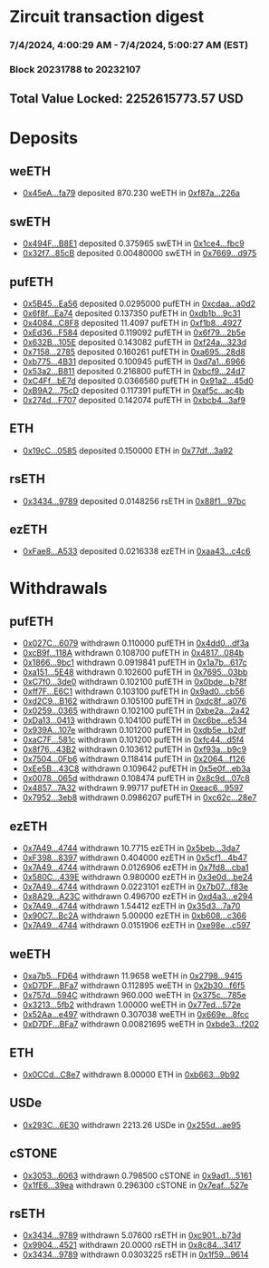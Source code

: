 # Zircuit transaction digest
### 7/4/2024, 4:00:29 AM - 7/4/2024, 5:00:27 AM (EST)
### Block 20231788 to 20232107

## Total Value Locked: 2252615773.57 USD

# Deposits
## weETH
- [0x45eA...fa79](https://etherscan.io/address/0x45eA1c8D4EA952D89Fa0861cbAd5D47Cf2f2fa79) deposited 870.230 weETH in [0xf87a...226a](https://etherscan.io/tx/0x45eA1c8D4EA952D89Fa0861cbAd5D47Cf2f2fa79)
## swETH
- [0x494F...B8E1](https://etherscan.io/address/0x494F3a1710F8BE41761a29f6A183809113eAB8E1) deposited 0.375965 swETH in [0x1ce4...fbc9](https://etherscan.io/tx/0x494F3a1710F8BE41761a29f6A183809113eAB8E1)
- [0x32f7...85cB](https://etherscan.io/address/0x32f7281b17823436F1859Ba9b57B6588509285cB) deposited 0.00480000 swETH in [0x7669...d975](https://etherscan.io/tx/0x32f7281b17823436F1859Ba9b57B6588509285cB)
## pufETH
- [0x5B45...Ea56](https://etherscan.io/address/0x5B45848E1c72dc59095eeff1275240259c30Ea56) deposited 0.0295000 pufETH in [0xcdaa...a0d2](https://etherscan.io/tx/0x5B45848E1c72dc59095eeff1275240259c30Ea56)
- [0x6f8f...Ea74](https://etherscan.io/address/0x6f8fe57578fF71753bE8a66Ad75F96c6b474Ea74) deposited 0.137350 pufETH in [0xdb1b...9c31](https://etherscan.io/tx/0x6f8fe57578fF71753bE8a66Ad75F96c6b474Ea74)
- [0x4084...C8F8](https://etherscan.io/address/0x4084ef6dfb097AA5B0a41c868Fc6C00b8715C8F8) deposited 11.4097 pufETH in [0xf1b8...4927](https://etherscan.io/tx/0x4084ef6dfb097AA5B0a41c868Fc6C00b8715C8F8)
- [0xEd36...F584](https://etherscan.io/address/0xEd361632B829e344B41b6640BD93f6c20e2aF584) deposited 0.119092 pufETH in [0x6f79...2b5e](https://etherscan.io/tx/0xEd361632B829e344B41b6640BD93f6c20e2aF584)
- [0x632B...105E](https://etherscan.io/address/0x632BABE83657ff0429Cf8Ace36B0E37f4fcD105E) deposited 0.143082 pufETH in [0xf24a...323d](https://etherscan.io/tx/0x632BABE83657ff0429Cf8Ace36B0E37f4fcD105E)
- [0x7158...2785](https://etherscan.io/address/0x715872007a63843296020Bd9cD0727a308432785) deposited 0.160261 pufETH in [0xa695...28d8](https://etherscan.io/tx/0x715872007a63843296020Bd9cD0727a308432785)
- [0xb775...4B31](https://etherscan.io/address/0xb775F799F69A621C7C0FD555866648eAEB854B31) deposited 0.100945 pufETH in [0xd7a1...6966](https://etherscan.io/tx/0xb775F799F69A621C7C0FD555866648eAEB854B31)
- [0x53a2...B811](https://etherscan.io/address/0x53a26a211586fE88E24FFae41AB7f48F42f0B811) deposited 0.216800 pufETH in [0xbcf9...24d7](https://etherscan.io/tx/0x53a26a211586fE88E24FFae41AB7f48F42f0B811)
- [0xC4Ff...bE7d](https://etherscan.io/address/0xC4Ff360d60C5a12ba28B9AD05F903dAf59f4bE7d) deposited 0.0366560 pufETH in [0x91a2...45d0](https://etherscan.io/tx/0xC4Ff360d60C5a12ba28B9AD05F903dAf59f4bE7d)
- [0xB9A2...75cD](https://etherscan.io/address/0xB9A27Fc692b80B93dcc6F4Fa16297A123e0B75cD) deposited 0.117391 pufETH in [0xaf5c...ac4b](https://etherscan.io/tx/0xB9A27Fc692b80B93dcc6F4Fa16297A123e0B75cD)
- [0x274d...F707](https://etherscan.io/address/0x274d7E2f7CcdbB766404a1b9F36a292c9A05F707) deposited 0.142074 pufETH in [0xbcb4...3af9](https://etherscan.io/tx/0x274d7E2f7CcdbB766404a1b9F36a292c9A05F707)
## ETH
- [0x19cC...0585](https://etherscan.io/address/0x19cC312Ba2DC42DCb23B0159D2E7A17185F00585) deposited 0.150000 ETH in [0x77df...3a92](https://etherscan.io/tx/0x19cC312Ba2DC42DCb23B0159D2E7A17185F00585)
## rsETH
- [0x3434...9789](https://etherscan.io/address/0x34349c5569e7B846c3558961552D2202760A9789) deposited 0.0148256 rsETH in [0x88f1...97bc](https://etherscan.io/tx/0x34349c5569e7B846c3558961552D2202760A9789)
## ezETH
- [0xFae8...A533](https://etherscan.io/address/0xFae8821DD6e5F93431506bf234Ed94dDaaD2A533) deposited 0.0216338 ezETH in [0xaa43...c4c6](https://etherscan.io/tx/0xFae8821DD6e5F93431506bf234Ed94dDaaD2A533)
# Withdrawals
## pufETH
- [0x027C...6079](https://etherscan.io/address/0x027C61bdcc5635ef625ee43E4837b95d8Fc76079) withdrawn 0.110000 pufETH in [0x4dd0...df3a](https://etherscan.io/tx/0x027C61bdcc5635ef625ee43E4837b95d8Fc76079)
- [0xcB9f...118A](https://etherscan.io/address/0xcB9f9DfD4dB8bC44ec197B2598b58ba17EFf118A) withdrawn 0.108700 pufETH in [0x4817...084b](https://etherscan.io/tx/0xcB9f9DfD4dB8bC44ec197B2598b58ba17EFf118A)
- [0x1866...9bc1](https://etherscan.io/address/0x18661fa293C2E6163Cf163e089318BeBDf039bc1) withdrawn 0.0919841 pufETH in [0x1a7b...617c](https://etherscan.io/tx/0x18661fa293C2E6163Cf163e089318BeBDf039bc1)
- [0xa151...5E48](https://etherscan.io/address/0xa151B0E9BCf8D32c6e0721d08739B6ea42145E48) withdrawn 0.102600 pufETH in [0x7695...03bb](https://etherscan.io/tx/0xa151B0E9BCf8D32c6e0721d08739B6ea42145E48)
- [0xC7f0...3de0](https://etherscan.io/address/0xC7f01024f69B5863A8B59e3563c95C06Fe2e3de0) withdrawn 0.102100 pufETH in [0x0bde...b78f](https://etherscan.io/tx/0xC7f01024f69B5863A8B59e3563c95C06Fe2e3de0)
- [0xff7F...E6C1](https://etherscan.io/address/0xff7F55a068F1B0c473fcc330B0dC987160cBE6C1) withdrawn 0.103100 pufETH in [0x9ad0...cb56](https://etherscan.io/tx/0xff7F55a068F1B0c473fcc330B0dC987160cBE6C1)
- [0xd2C9...B162](https://etherscan.io/address/0xd2C9Cb9434DA09Ca6076f3DB4504bc2E8423B162) withdrawn 0.105100 pufETH in [0xdc8f...a076](https://etherscan.io/tx/0xd2C9Cb9434DA09Ca6076f3DB4504bc2E8423B162)
- [0x0259...0365](https://etherscan.io/address/0x0259e3a4379b1A38CaA1a6736728B769d6570365) withdrawn 0.102100 pufETH in [0xbe2a...2a42](https://etherscan.io/tx/0x0259e3a4379b1A38CaA1a6736728B769d6570365)
- [0xDa13...0413](https://etherscan.io/address/0xDa13944E0344626b269aFBc648075f91611D0413) withdrawn 0.104100 pufETH in [0xc6be...e534](https://etherscan.io/tx/0xDa13944E0344626b269aFBc648075f91611D0413)
- [0x939A...107e](https://etherscan.io/address/0x939A6985B9DF4114284b31B81dbC3abF9535107e) withdrawn 0.101200 pufETH in [0xdb5e...b2df](https://etherscan.io/tx/0x939A6985B9DF4114284b31B81dbC3abF9535107e)
- [0xaC7F...581c](https://etherscan.io/address/0xaC7Fda9a990812FB375Bf01AE82D0bCC890e581c) withdrawn 0.101200 pufETH in [0xfc44...d5f4](https://etherscan.io/tx/0xaC7Fda9a990812FB375Bf01AE82D0bCC890e581c)
- [0x8f76...43B2](https://etherscan.io/address/0x8f76e8cdB1A18BbAC38d6F250ac2Bc90F95243B2) withdrawn 0.103612 pufETH in [0xf93a...b9c9](https://etherscan.io/tx/0x8f76e8cdB1A18BbAC38d6F250ac2Bc90F95243B2)
- [0x7504...0Fb6](https://etherscan.io/address/0x7504f925A6900d199E08DE2Ac4907d27373f0Fb6) withdrawn 0.118414 pufETH in [0x2064...f126](https://etherscan.io/tx/0x7504f925A6900d199E08DE2Ac4907d27373f0Fb6)
- [0xEe5B...43C8](https://etherscan.io/address/0xEe5BfB844D587A5b7D945555b539aB2a705243C8) withdrawn 0.109642 pufETH in [0x5e0f...eb3a](https://etherscan.io/tx/0xEe5BfB844D587A5b7D945555b539aB2a705243C8)
- [0x0078...065d](https://etherscan.io/address/0x00781a03Bc073723F3A360e911bdc5926b05065d) withdrawn 0.108474 pufETH in [0x8c9d...07c8](https://etherscan.io/tx/0x00781a03Bc073723F3A360e911bdc5926b05065d)
- [0x4857...7A32](https://etherscan.io/address/0x48574e5c4066A31a2eC13EA78eFef77a710d7A32) withdrawn 9.99717 pufETH in [0xeac6...9597](https://etherscan.io/tx/0x48574e5c4066A31a2eC13EA78eFef77a710d7A32)
- [0x7952...3eb8](https://etherscan.io/address/0x7952588F5fe9b0c26EE804382819a2d5E33E3eb8) withdrawn 0.0986207 pufETH in [0xc62c...28e7](https://etherscan.io/tx/0x7952588F5fe9b0c26EE804382819a2d5E33E3eb8)
## ezETH
- [0x7A49...4744](https://etherscan.io/address/0x7A493Be5c2ce014cD049Bf178a1ac0Db1B434744) withdrawn 10.7715 ezETH in [0x5beb...3da7](https://etherscan.io/tx/0x7A493Be5c2ce014cD049Bf178a1ac0Db1B434744)
- [0xF398...8397](https://etherscan.io/address/0xF398B7902155795283cd890d160b0bc692128397) withdrawn 0.404000 ezETH in [0x5cf1...4b47](https://etherscan.io/tx/0xF398B7902155795283cd890d160b0bc692128397)
- [0x7A49...4744](https://etherscan.io/address/0x7A493Be5c2ce014cD049Bf178a1ac0Db1B434744) withdrawn 0.0126906 ezETH in [0x7fd8...cba1](https://etherscan.io/tx/0x7A493Be5c2ce014cD049Bf178a1ac0Db1B434744)
- [0x580C...439E](https://etherscan.io/address/0x580C71C41c4073bEdb300867288983e32aF1439E) withdrawn 0.980000 ezETH in [0x3e0d...be24](https://etherscan.io/tx/0x580C71C41c4073bEdb300867288983e32aF1439E)
- [0x7A49...4744](https://etherscan.io/address/0x7A493Be5c2ce014cD049Bf178a1ac0Db1B434744) withdrawn 0.0223101 ezETH in [0x7b07...f83e](https://etherscan.io/tx/0x7A493Be5c2ce014cD049Bf178a1ac0Db1B434744)
- [0x8A29...A23C](https://etherscan.io/address/0x8A29D4e52A23C69ECc705bce3CCA0d2B42FaA23C) withdrawn 0.496700 ezETH in [0xd4a3...e294](https://etherscan.io/tx/0x8A29D4e52A23C69ECc705bce3CCA0d2B42FaA23C)
- [0x7A49...4744](https://etherscan.io/address/0x7A493Be5c2ce014cD049Bf178a1ac0Db1B434744) withdrawn 1.54412 ezETH in [0x35d3...7a70](https://etherscan.io/tx/0x7A493Be5c2ce014cD049Bf178a1ac0Db1B434744)
- [0x90C7...Bc2A](https://etherscan.io/address/0x90C79CD73acbcE904aaa43dc4D8Fd3049EA2Bc2A) withdrawn 5.00000 ezETH in [0xb608...c366](https://etherscan.io/tx/0x90C79CD73acbcE904aaa43dc4D8Fd3049EA2Bc2A)
- [0x7A49...4744](https://etherscan.io/address/0x7A493Be5c2ce014cD049Bf178a1ac0Db1B434744) withdrawn 0.0151906 ezETH in [0xe98e...c597](https://etherscan.io/tx/0x7A493Be5c2ce014cD049Bf178a1ac0Db1B434744)
## weETH
- [0xa7b5...FD64](https://etherscan.io/address/0xa7b5400973EE73d360F4aDC88a011D7Be388FD64) withdrawn 11.9658 weETH in [0x2798...9415](https://etherscan.io/tx/0xa7b5400973EE73d360F4aDC88a011D7Be388FD64)
- [0xD7DF...BFa7](https://etherscan.io/address/0xD7DF7E085214743530afF339aFC420c7c720BFa7) withdrawn 0.112895 weETH in [0x2b30...f6f5](https://etherscan.io/tx/0xD7DF7E085214743530afF339aFC420c7c720BFa7)
- [0x757d...594C](https://etherscan.io/address/0x757dB7C1D65b1d3144E2AfB3dE8AA3D6Ee87594C) withdrawn 960.000 weETH in [0x375c...785e](https://etherscan.io/tx/0x757dB7C1D65b1d3144E2AfB3dE8AA3D6Ee87594C)
- [0x3213...5fb2](https://etherscan.io/address/0x3213e458BFf831A7b45dDB350a4Bf72C9dAE5fb2) withdrawn 1.00000 weETH in [0x77ed...572e](https://etherscan.io/tx/0x3213e458BFf831A7b45dDB350a4Bf72C9dAE5fb2)
- [0x52Aa...e497](https://etherscan.io/address/0x52Aa899454998Be5b000Ad077a46Bbe360F4e497) withdrawn 0.307038 weETH in [0x669e...8fcc](https://etherscan.io/tx/0x52Aa899454998Be5b000Ad077a46Bbe360F4e497)
- [0xD7DF...BFa7](https://etherscan.io/address/0xD7DF7E085214743530afF339aFC420c7c720BFa7) withdrawn 0.00821695 weETH in [0xbde3...f202](https://etherscan.io/tx/0xD7DF7E085214743530afF339aFC420c7c720BFa7)
## ETH
- [0x0CCd...C8e7](https://etherscan.io/address/0x0CCd7f60E6DcA543b04e28E8C3a7D0dA02d6C8e7) withdrawn 8.00000 ETH in [0xb663...9b92](https://etherscan.io/tx/0x0CCd7f60E6DcA543b04e28E8C3a7D0dA02d6C8e7)
## USDe
- [0x293C...6E30](https://etherscan.io/address/0x293C6937D8D82e05B01335F7B33FBA0c8e256E30) withdrawn 2213.26 USDe in [0x255d...ae95](https://etherscan.io/tx/0x293C6937D8D82e05B01335F7B33FBA0c8e256E30)
## cSTONE
- [0x3053...6063](https://etherscan.io/address/0x3053E358C3f986542E6728051745dB7A65b46063) withdrawn 0.798500 cSTONE in [0x9ad1...5161](https://etherscan.io/tx/0x3053E358C3f986542E6728051745dB7A65b46063)
- [0x1fE6...39ea](https://etherscan.io/address/0x1fE66cE3F26b4039b737DD1E3ce6566c153339ea) withdrawn 0.296300 cSTONE in [0x7eaf...527e](https://etherscan.io/tx/0x1fE66cE3F26b4039b737DD1E3ce6566c153339ea)
## rsETH
- [0x3434...9789](https://etherscan.io/address/0x34349c5569e7B846c3558961552D2202760A9789) withdrawn 5.07600 rsETH in [0xc901...b73d](https://etherscan.io/tx/0x34349c5569e7B846c3558961552D2202760A9789)
- [0x9904...4521](https://etherscan.io/address/0x9904C802b78D317DdB3f2Da430a9180113bE4521) withdrawn 20.0000 rsETH in [0x8c84...3417](https://etherscan.io/tx/0x9904C802b78D317DdB3f2Da430a9180113bE4521)
- [0x3434...9789](https://etherscan.io/address/0x34349c5569e7B846c3558961552D2202760A9789) withdrawn 0.0303225 rsETH in [0x1f59...9614](https://etherscan.io/tx/0x34349c5569e7B846c3558961552D2202760A9789)
